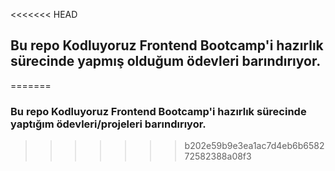 <<<<<<< HEAD
## Bu repo Kodluyoruz Frontend Bootcamp'i hazırlık sürecinde yapmış olduğum ödevleri barındırıyor.
=======
### Bu repo Kodluyoruz Frontend Bootcamp'i hazırlık sürecinde yaptığım ödevleri/projeleri barındırıyor.
>>>>>>> b202e59b9e3ea1ac7d4eb6b658272582388a08f3
